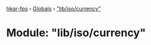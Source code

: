 [hkqr-fps](../README.md) › [Globals](../globals.md) › ["lib/iso/currency"](_lib_iso_currency_.md)

# Module: "lib/iso/currency"


